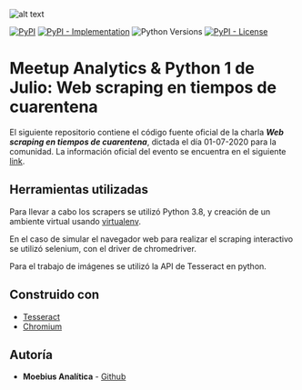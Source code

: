 ![alt text](https://secure.meetupstatic.com/photos/event/8/8/6/5/highres_490894917.jpeg)

[![PyPI](https://img.shields.io/pypi/v/virtualenv?style=flat-square)](https://pypi.org/project/virtualenv)
[![PyPI - Implementation](https://img.shields.io/pypi/implementation/virtualenv?style=flat-square)](https://pypi.org/project/virtualenv)
![Python Versions](https://img.shields.io/badge/Python-3.8-blue.svg)
[![PyPI - License](https://img.shields.io/pypi/l/virtualenv?style=flat-square)](https://opensource.org/licenses/MIT)


# Meetup Analytics & Python 1 de Julio: Web scraping en tiempos de cuarentena

El siguiente repositorio contiene el código fuente oficial de la charla ***Web scraping en tiempos de cuarentena***, dictada el día 01-07-2020 para la comunidad. La información oficial del evento se encuentra en el siguiente [link](https://www.meetup.com/Analytics-y-Python/events/271358503/).

## Herramientas utilizadas

Para llevar a cabo los scrapers se utilizó Python 3.8, y creación de un ambiente virtual usando [virtualenv](https://virtualenv.pypa.io/en/latest/installation.html).

En el caso de simular el navegador web para realizar el scraping interactivo se utilizó selenium, con el driver de chromedriver.

Para el trabajo de imágenes se utilizó la API de Tesseract en python.


## Construido con

* [Tesseract]()
* [Chromium](https://chromedriver.chromium.org/) 


## Autoría

* **Moebius Analítica** - [Github](https://github.com/moebius-analitica)
